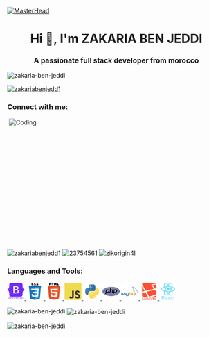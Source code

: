 [![MasterHead](https://miro.medium.com/v2/resize:fit:720/format:webp/1*yw0TnheAGN-LPneDaTlaxw.gif)](https://rishavchanda.io)
<h1 align="center">Hi 👋, I'm ZAKARIA BEN JEDDI</h1>
<h3 align="center">A passionate full stack developer from morocco</h3>

<p align="left"> <img src="https://komarev.com/ghpvc/?username=zakaria-ben-jeddi&label=Profile%20views&color=0e75b6&style=flat" alt="zakaria-ben-jeddi" /> </p>

<p align="left"> <a href="https://twitter.com/zakariabenjedd1" target="blank"><img src="https://img.shields.io/twitter/follow/zakariabenjedd1?logo=twitter&style=for-the-badge" alt="zakariabenjedd1" /></a> </p>

<h3 align="left">Connect with me:</h3>
<img align="right" alt="Coding" height="300" width="500" src="https://camo.githubusercontent.com/7de37139d0b4c1ce40865e799b446c0e963a3dd8fb68d239707237c40604fa3d/68747470733a2f2f63646e2e6472696262626c652e636f6d2f75736572732f3733303730332f73637265656e73686f74732f363538313234332f6176656e746f2e676966">

<p align="left">
<a href="https://twitter.com/zakariabenjedd1" target="blank"><img align="center" src="https://raw.githubusercontent.com/rahuldkjain/github-profile-readme-generator/master/src/images/icons/Social/twitter.svg" alt="zakariabenjedd1" height="30" width="40" /></a>
<a href="https://stackoverflow.com/users/23754561" target="blank"><img align="center" src="https://raw.githubusercontent.com/rahuldkjain/github-profile-readme-generator/master/src/images/icons/Social/stack-overflow.svg" alt="23754561" height="30" width="40" /></a>
<a href="https://discord.gg/zikorigin4l" target="blank"><img align="center" src="https://raw.githubusercontent.com/rahuldkjain/github-profile-readme-generator/master/src/images/icons/Social/discord.svg" alt="zikorigin4l" height="30" width="40" /></a>
</p>

<h3 align="left">Languages and Tools:</h3>
<p align="left"> <a href="https://getbootstrap.com" target="_blank" rel="noreferrer"> <img src="https://raw.githubusercontent.com/devicons/devicon/master/icons/bootstrap/bootstrap-plain-wordmark.svg" alt="bootstrap" width="40" height="40"/> </a> <a href="https://www.w3schools.com/css/" target="_blank" rel="noreferrer"> <img src="https://raw.githubusercontent.com/devicons/devicon/master/icons/css3/css3-original-wordmark.svg" alt="css3" width="40" height="40"/> </a> <a href="https://www.w3.org/html/" target="_blank" rel="noreferrer"> <img src="https://raw.githubusercontent.com/devicons/devicon/master/icons/html5/html5-original-wordmark.svg" alt="html5" width="40" height="40"/> </a> <a href="https://developer.mozilla.org/en-US/docs/Web/JavaScript" target="_blank" rel="noreferrer"> <img src="https://raw.githubusercontent.com/devicons/devicon/master/icons/javascript/javascript-original.svg" alt="javascript" width="40" height="40"/> </a> <a href="https://www.python.org" target="_blank" rel="noreferrer"> <img src="https://raw.githubusercontent.com/devicons/devicon/master/icons/python/python-original.svg" alt="python" width="40" height="40"/> </a> <a href="https://www.php.net" target="_blank" rel="noreferrer"> <img src="https://raw.githubusercontent.com/devicons/devicon/master/icons/php/php-original.svg" alt="php" width="40" height="40"/> </a>

<a href="https://www.mysql.com/" target="_blank" rel="noreferrer"> 
  <img src="https://raw.githubusercontent.com/devicons/devicon/master/icons/mysql/mysql-original-wordmark.svg" alt="mysql" width="40" height="40"/> 
</a>
<a href="https://laravel.com/" target="_blank" rel="noreferrer"> 
  <img src="https://raw.githubusercontent.com/devicons/devicon/master/icons/laravel/laravel-plain-wordmark.svg" alt="laravel" width="40" height="40"/> 
</a>
<a href="https://reactjs.org/" target="_blank" rel="noreferrer"> 
  <img src="https://raw.githubusercontent.com/devicons/devicon/master/icons/react/react-original-wordmark.svg" alt="react" width="40" height="40"/> 
</a>

</p>

<p><img align="left" src="https://github-readme-stats.vercel.app/api/top-langs?username=zakaria-ben-jeddi&show_icons=true&locale=en&layout=compact" alt="zakaria-ben-jeddi" /></p>

<p>&nbsp;<img align="center" src="https://github-readme-stats.vercel.app/api?username=zakaria-ben-jeddi&show_icons=true&locale=en" alt="zakaria-ben-jeddi" /></p>

<p><img align="center" src="https://github-readme-streak-stats.herokuapp.com/?user=zakaria-ben-jeddi&" alt="zakaria-ben-jeddi" /></p>
